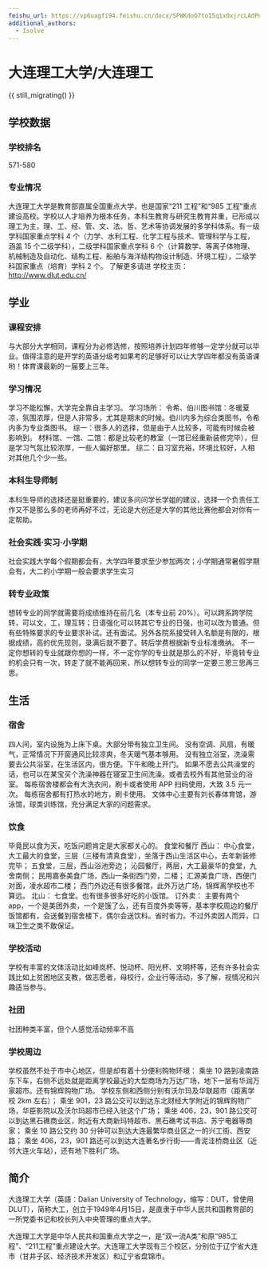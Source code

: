 ```yaml
---
feishu_url: https://vp6uagfi94.feishu.cn/docx/SPWKdoO7toI5qix0xjrcLAdPnAg
additional_authors:
  - Isolve
---
```


# 大连理工大学/大连理工

{{ still_migrating() }}

## 学校数据

### 学校排名

571-580

### 专业情况

大连理工大学是教育部直属全国重点大学，也是国家“211 工程”和“985 工程”重点建设高校。学校以人才培养为根本任务，本科生教育与研究生教育并重，已形成以理工为主，理、工、经、管、文、法、哲、艺术等协调发展的多学科体系。有一级学科国家重点学科 4 个（力学、水利工程、化学工程与技术、管理科学与工程，涵盖 15 个二级学科），二级学科国家重点学科 6 个（计算数学、等离子体物理、机械制造及自动化、结构工程、船舶与海洋结构物设计制造、环境工程），二级学科国家重点（培育）学科 2 个。
了解更多请进
学校主页：http://www.dlut.edu.cn/

## 学业

### 课程安排

与大部分大学相同，课程分为必修选修，按照培养计划四年修够一定学分就可以毕业。值得注意的是开学的英语分级考如果考的足够好可以让大学四年都没有英语课哟！体育课最新的一届要上三年。

### 学习情况

学习不能松懈，大学完全靠自主学习。
学习场所：
令希、伯川图书馆：冬暖夏凉，氛围浓厚，但是人非常多，尤其是期末的时候。伯川内多为综合类图书，令希内多为专业类图书。
综一：很多人的选择，但是由于人比较多，可能有时候会被影响到。
材料馆、一馆、二馆：都是比较老的教室（一馆已经重新装修完毕），但是学习气氛比较浓厚，一些人偏好那里。
综二：自习室充裕，环境比较好，人相对其他几个少一些。

### 本科生导师制

本科生导师的选择还是挺重要的，建议多问问学长学姐的建议，选择一个负责任工作又不是那么多的老师再好不过，无论是大创还是大学的其他比赛他都会对你有一定帮助。

### 社会实践·实习·小学期

社会实践大学每个假期都会有，大学四年要求至少参加两次；小学期通常暑假学期会有，大二的小学期一般会要求学生实习

### 转专业政策

想转专业的同学就需要将成绩维持在前几名（本专业前 20%）。可以跨系跨学院转，可以文，工，理互转；日语强化可以转其它专业的日强，也可以改为普通。但有些特殊要求的专业要求补试。还有面试。另外各院系接受转入名额是有限的，根据成绩，高的优先现则，录满后就不要了。转后学费根据新专业标准缴纳。
不一定你想转的专业就跟你想的一样，不一定你学的专业就是那么的不好，毕竟转专业的机会只有一次，转走了就不能再回来，所以想转专业的同学一定要三思三思再三思。

## 生活

### 宿舍

四人间，室内设施为上床下桌。大部分带有独立卫生间。
没有空调、风扇，有暖气，正常情况下开窗通风比较凉爽，冬天暖气基本够用。
没有独立浴室，洗澡需要去公共浴室，在生活区内，很方便。下午和晚上开门。
如果不愿去公共澡堂的话，也可以在某宝买个洗澡神器在寝室卫生间洗澡。或者去校外有其他营业的浴室。
每栋宿舍楼都会有大洗衣间，刷卡或者使用 APP 扫码使用，大致 3.5 元一次。
每栋宿舍都有打热水的地方，刷卡使用。
文体中心主要有刘长春体育馆，游泳馆，球类训练馆，充分满足大家的问题需求。

### 饮食

毕竟民以食为天，吃饭问题肯定是大家都关心的。
食堂和餐厅
西山：
中心食堂，大工最大的食堂，三层（三楼有清真食堂），坐落于西山生活区中心，去年新装修完毕；
五食堂，三层，西山浴池旁边；
沁园餐厅，两层，大工最豪华的食堂，九舍南侧；
民用嘉泰美食广场，西山一条街西门旁，二楼；
汇源美食广场，西便门对面，凌水超市二楼；
西门外边还有很多餐馆，此外万达广场，锦辉离学校也不算远。
北山：
七食堂。也有很多很多好吃的小饭馆。
订外卖：
主要有两个 app，一个是美团外卖，一个是饿了么，还有百度外卖等等，基本学校周边的餐厅饭馆都有，会送餐到宿舍楼下，偶尔会送饮料。省时省力。不过外卖因人而异，口味卫生之类不敢保证。

### 学校活动

学校有丰富的文体活动比如峰岚杯、悦动杯、阳光杯、文明杯等，还有许多社会实践比如上贫困地区支教，做志愿者，母校行，企业行等活动，多了解，视情况和兴趣适当参与。

### 社团

社团种类丰富，但个人感觉活动频率不高

### 学校周边

学校虽然不处于市中心地区，但是却有着十分便利购物环境：
乘坐 10 路到凌南路东下车，右侧不远处就是距离学校最近的大型商场为万达广场，地下一层有华润万家超市。还有锦辉购物广场。
学校东侧和西侧分别有沃尔玛及华联超市（距离学校 2km 左右）；
乘坐 901，23 路公交可以到达东北财经大学附近的锦辉购物广场，华臣影院以及沃尔玛超市已经入驻这个广场；
乘坐 406，23，901 路公交可以到达黑石礁商业区，附近有大商新玛特超市、黑石礁考试书店、苏宁电器等商家；
乘坐 10 路公交约 30 分钟可以到达大连最繁华商业区之一的兴工街、西安路；
乘坐 406，23，901 路还可以到达大连著名步行街——青泥洼桥商业区（近邻大连火车站），还有地下胜利广场。

## 简介

大连理工大学（英語：Dalian University of Technology，缩写：DUT，曾使用DLUT），简称大工，创立于1949年4月15日，是直隶于中华人民共和国教育部的一所党委书记和校长列入中央管理的重点大学。

大连理工大学是中华人民共和国重点大学之一，是“双一流A类”和原“985工程”、“211工程”重点建设大学。大连理工大学现有三个校区，分别位于辽宁省大连市（甘井子区、经济技术开发区）和辽宁省盘锦市。
